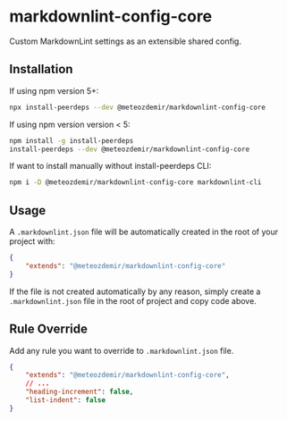 # markdownlint-config-core

Custom MarkdownLint settings as an extensible shared config.

## Installation

If using npm version 5+:

```bash
npx install-peerdeps --dev @meteozdemir/markdownlint-config-core
```

If using npm version version < 5:

```bash
npm install -g install-peerdeps
install-peerdeps --dev @meteozdemir/markdownlint-config-core
```

If want to install manually without install-peerdeps CLI:

```bash
npm i -D @meteozdemir/markdownlint-config-core markdownlint-cli
```

## Usage

A `.markdownlint.json` file will be automatically created in the root of your project with:

```json
{
    "extends": "@meteozdemir/markdownlint-config-core"
}
```

If the file is not created automatically by any reason, simply create a `.markdownlint.json` file in the root of project and copy code above.

## Rule Override

Add any rule you want to override to `.markdownlint.json` file.

```json
{
    "extends": "@meteozdemir/markdownlint-config-core",
    // ...
    "heading-increment": false,
    "list-indent": false
}
```
